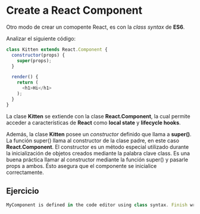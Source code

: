 # Create a React Component

Otro modo de crear un comopente React, es con la *class syntax* de **ES6**.

Analizar el siguiente código:

```js
class Kitten extends React.Component {
  constructor(props) {
    super(props);
  }

  render() {
    return (
      <h1>Hi</h1>
    );
  }
}
```

La clase **Kitten** se extiende con la clase **React.Component**, la cual permite acceder a características de **React** como **local state** y **lifecycle hooks**.

Además, la clase **Kitten** posee un *constructor* definido que llama a **super()**. La función super() llama al constructor de la clase padre, en este caso **React.Component**. El constructor es un método especial utilizado durante la inicialización de objetos creados mediante la palabra clave class. Es una buena práctica llamar al constructor mediante la función super() y pasarle props a ambos. Ésto asegura que el componente se inicialice correctamente.

## Ejercicio 

```js
MyComponent is defined in the code editor using class syntax. Finish writing the render method so it returns a div element that contains an h1 with the text Hello React!.
```